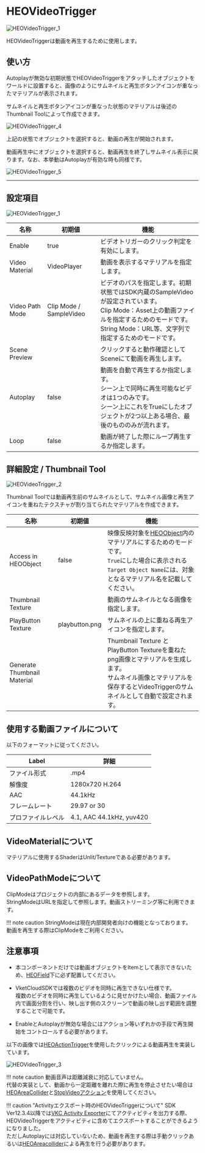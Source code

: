 # HEOVideoTrigger

![HEOVideoTrigger_1](img/HEOVideoTrigger_1.jpg)

HEOVideoTriggerは動画を再生するために使用します。

## 使い方

Autoplayが無効な初期状態でHEOVideoTriggerをアタッチしたオブジェクトをワールドに設置すると、画像のようにサムネイルと再生ボタンアイコンが重なったマテリアルが表示されます。

サムネイルと再生ボタンアイコンが重なった状態のマテリアルは後述のThumbnail Toolによって作成できます。

![HEOVideoTrigger_4](img/HEOVideoTrigger_4.jpg)

上記の状態でオブジェクトを選択すると、動画の再生が開始されます。

動画再生中にオブジェクトを選択すると、動画再生を終了しサムネイル表示に戻ります。なお、本挙動はAutoplayが有効な時も同様です。

![HEOVideoTrigger_5](img/HEOVideoTrigger_5.jpg)

---

## 設定項目

![HEOVideoTrigger_1](img/HEOVideoTrigger_1.jpg)

| 名称 | 初期値 | 機能 |
| ---- | ---- | ---- |
| Enable | true | ビデオトリガーのクリック判定を有効にします。 |
| Video Material | VideoPlayer | 動画を表示するマテリアルを指定します。 |
| Video Path Mode | Clip Mode / SampleVideo | ビデオのパスを指定します。初期状態ではSDK内蔵のSampleVideoが設定されています。<br> Clip Mode：Asset上の動画ファイルを指定するためのモードです。<br> String Mode：URL等、文字列で指定するためのモードです。 |
| Scene Preview | | クリックすると動作確認としてSceneにて動画を再生します。 |
| Autoplay | false | 動画を自動で再生するか指定します。<br>シーン上で同時に再生可能なビデオは1つのみです。<br> シーン上にこれをTrueにしたオブジェクトが2つ以上ある場合、最後のもののみが流れます。 |
| Loop | false | 動画が終了した際にループ再生するか指定します。|

## 詳細設定 / Thumbnail Tool

![HEOVideoTrigger_2](img/HEOVideoTrigger_2.jpg)

Thumbnail Toolでは動画再生前のサムネイルとして、サムネイル画像と再生アイコンを重ねたテクスチャが割り当てられたマテリアルを作成できます。

| 名称 | 初期値 | 機能 |
| ---- | ---- | ---- |
| Access in HEOObject | false | 映像反映対象を[HEOObject](HEOObject.md)内のマテリアルにするためのモードです。<br> `True`にした場合に表示される`Target Object Name`には、対象となるマテリアル名を記載してください。 |
| Thumbnail Texture | | 動画のサムネイルとなる画像を指定します。 |
| PlayButton Texture | playbutton.png | サムネイルの上に重ねる再生アイコンを指定します。 |
| Generate Thumbnail Material | | Thumbnail Texture と PlayButton Textureを重ねたpng画像とマテリアルを生成します。<br>サムネイル画像とマテリアルを保存するとVideoTriggerのサムネイルとして自動で設定されます。 |

## 使用する動画ファイルについて

以下のフォーマットに従ってください。

| Label | 詳細 |
| ---- | ---- |
| ファイル形式 | .mp4 |
| 解像度 | 1280x720 H.264 |
| AAC | 44.1kHz |
| フレームレート | 29.97 or 30 |
| プロファイルレベル | 4.1, AAC 44.1kHz, yuv420 |

## VideoMaterialについて

マテリアルに使用するShaderはUnlit/Textureである必要があります。

## VideoPathModeについて

ClipModeはプロジェクトの内部にあるデータを参照します。<br>
StringModeはURLを指定して参照します。動画ストリーミング等に利用できます。

!!! note caution
    StringModeは現在内部開発者向けの機能となっております。<br>
    動画を再生する際はClipModeをご利用ください。

## 注意事項

- 本コンポーネントだけでは動画オブジェクトをItemとして表示できないため、[HEOField](HEOField.md)下に必ず配置してください。

- VketCloudSDKでは複数のビデオを同時に再生できない仕様です。<br>複数のビデオを同時に再生しているように見せかけたい場合、動画ファイル内で画面分割を行い、映し出す側のスクリーンで動画の映し出す範囲を調整することで可能です。

- EnableとAutoplayが無効な場合にはアクション等いずれかの手段で再生開始をコントロールする必要があります。<br>

以下の画像では[HEOActionTrigger](HEOActionTrigger.md)を使用したクリックによる動画再生を実装しています。

![HEOVideoTrigger_3](img/HEOVideoTrigger_3.jpg)

!!! note caution
    動画音声は距離減衰に対応していません。<br>
    代替の実装として、動画から一定距離を離れた際に再生を停止させたい場合は[HEOAreaCollider](../HEOComponents/HEOAreacollider.md)と[StopVideoアクション](../Actions/System/StopVideo.md)を使用してください。

!!! caution "Activityエクスポート時のHEOVideoTriggerについて"
    SDK Ver12.3.4以降では[VKC Activity Exporter](../SDKTools/VKCActivityExporter.md)にてアクティビティを出力する際、HEOVideoTriggerをアクティビティに含めてエクスポートすることができるようになりました。<br>
    ただしAutoplayには対応していないため、動画を再生する際は手動クリックあるいは[HEOAreacollider](../HEOComponents/HEOAreacollider.md)による再生を行う必要があります。

